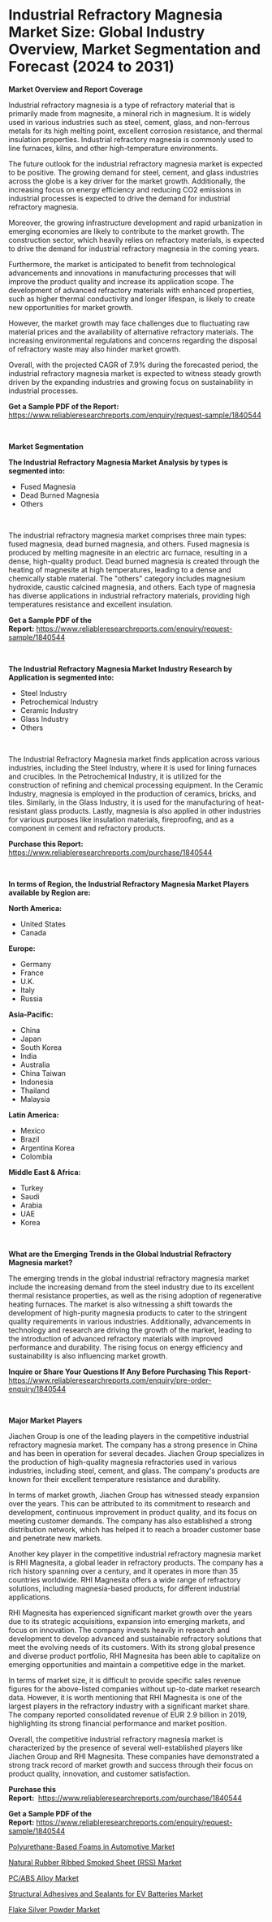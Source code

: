 <p><h1>Industrial Refractory Magnesia Market Size: Global Industry Overview, Market Segmentation and Forecast (2024 to 2031)</h1></p><p><strong>Market Overview and Report Coverage</strong></p>
<p><p>Industrial refractory magnesia is a type of refractory material that is primarily made from magnesite, a mineral rich in magnesium. It is widely used in various industries such as steel, cement, glass, and non-ferrous metals for its high melting point, excellent corrosion resistance, and thermal insulation properties. Industrial refractory magnesia is commonly used to line furnaces, kilns, and other high-temperature environments.</p><p>The future outlook for the industrial refractory magnesia market is expected to be positive. The growing demand for steel, cement, and glass industries across the globe is a key driver for the market growth. Additionally, the increasing focus on energy efficiency and reducing CO2 emissions in industrial processes is expected to drive the demand for industrial refractory magnesia.</p><p>Moreover, the growing infrastructure development and rapid urbanization in emerging economies are likely to contribute to the market growth. The construction sector, which heavily relies on refractory materials, is expected to drive the demand for industrial refractory magnesia in the coming years.</p><p>Furthermore, the market is anticipated to benefit from technological advancements and innovations in manufacturing processes that will improve the product quality and increase its application scope. The development of advanced refractory materials with enhanced properties, such as higher thermal conductivity and longer lifespan, is likely to create new opportunities for market growth.</p><p>However, the market growth may face challenges due to fluctuating raw material prices and the availability of alternative refractory materials. The increasing environmental regulations and concerns regarding the disposal of refractory waste may also hinder market growth.</p><p>Overall, with the projected CAGR of 7.9% during the forecasted period, the industrial refractory magnesia market is expected to witness steady growth driven by the expanding industries and growing focus on sustainability in industrial processes.</p></p>
<p><strong>Get a Sample PDF of the Report:</strong> <a href="https://www.reliableresearchreports.com/enquiry/request-sample/1840544">https://www.reliableresearchreports.com/enquiry/request-sample/1840544</a></p>
<p>&nbsp;</p>
<p><strong>Market Segmentation</strong></p>
<p><strong>The Industrial Refractory Magnesia Market Analysis by types is segmented into:</strong></p>
<p><ul><li>Fused Magnesia</li><li>Dead Burned Magnesia</li><li>Others</li></ul></p>
<p>&nbsp;</p>
<p><p>The industrial refractory magnesia market comprises three main types: fused magnesia, dead burned magnesia, and others. Fused magnesia is produced by melting magnesite in an electric arc furnace, resulting in a dense, high-quality product. Dead burned magnesia is created through the heating of magnesite at high temperatures, leading to a dense and chemically stable material. The "others" category includes magnesium hydroxide, caustic calcined magnesia, and others. Each type of magnesia has diverse applications in industrial refractory materials, providing high temperatures resistance and excellent insulation.</p></p>
<p><strong>Get a Sample PDF of the Report:</strong>&nbsp;<a href="https://www.reliableresearchreports.com/enquiry/request-sample/1840544">https://www.reliableresearchreports.com/enquiry/request-sample/1840544</a></p>
<p>&nbsp;</p>
<p><strong>The Industrial Refractory Magnesia Market Industry Research by Application is segmented into:</strong></p>
<p><ul><li>Steel Industry</li><li>Petrochemical Industry</li><li>Ceramic Industry</li><li>Glass Industry</li><li>Others</li></ul></p>
<p>&nbsp;</p>
<p><p>The Industrial Refractory Magnesia market finds application across various industries, including the Steel Industry, where it is used for lining furnaces and crucibles. In the Petrochemical Industry, it is utilized for the construction of refining and chemical processing equipment. In the Ceramic Industry, magnesia is employed in the production of ceramics, bricks, and tiles. Similarly, in the Glass Industry, it is used for the manufacturing of heat-resistant glass products. Lastly, magnesia is also applied in other industries for various purposes like insulation materials, fireproofing, and as a component in cement and refractory products.</p></p>
<p><strong>Purchase this Report:</strong>&nbsp; <a href="https://www.reliableresearchreports.com/purchase/1840544">https://www.reliableresearchreports.com/purchase/1840544</a></p>
<p>&nbsp;</p>
<p><strong>In terms of Region, the Industrial Refractory Magnesia Market Players available by Region are:</strong></p>
<p>
    <p> <strong> North America: </strong>
        <ul>
            <li>United States</li>
            <li>Canada</li>
        </ul>
        </p> 
    <p> <strong> Europe: </strong>
        <ul>
            <li>Germany</li>
            <li>France</li>
            <li>U.K.</li>
            <li>Italy</li>
            <li>Russia</li>
        </ul>
        </p> 
    <p> <strong> Asia-Pacific: </strong>
        <ul>
            <li>China</li>
            <li>Japan</li>
            <li>South Korea</li>
            <li>India</li>
            <li>Australia</li>
            <li>China Taiwan</li>
            <li>Indonesia</li>
            <li>Thailand</li>
            <li>Malaysia</li>
        </ul>
        </p> 
    <p> <strong> Latin America: </strong>
        <ul>
            <li>Mexico</li>
            <li>Brazil</li>
            <li>Argentina Korea</li>
            <li>Colombia</li>
        </ul>
        </p> 
    <p> <strong> Middle East & Africa: </strong>
        <ul>
            <li>Turkey</li>
            <li>Saudi</li>
            <li>Arabia</li>
            <li>UAE</li>
            <li>Korea</li>
        </ul>
    </p>
    </p>
<p>&nbsp;</p>
<p><strong>What are the Emerging Trends in the Global Industrial Refractory Magnesia market?</strong></p>
<p><p>The emerging trends in the global industrial refractory magnesia market include the increasing demand from the steel industry due to its excellent thermal resistance properties, as well as the rising adoption of regenerative heating furnaces. The market is also witnessing a shift towards the development of high-purity magnesia products to cater to the stringent quality requirements in various industries. Additionally, advancements in technology and research are driving the growth of the market, leading to the introduction of advanced refractory materials with improved performance and durability. The rising focus on energy efficiency and sustainability is also influencing market growth.</p></p>
<p><strong>Inquire or Share Your Questions If Any Before Purchasing This Report</strong>- <a href="https://www.reliableresearchreports.com/enquiry/pre-order-enquiry/1840544">https://www.reliableresearchreports.com/enquiry/pre-order-enquiry/1840544</a></p>
<p>&nbsp;</p>
<p><strong>Major Market Players</strong></p>
<p><p>Jiachen Group is one of the leading players in the competitive industrial refractory magnesia market. The company has a strong presence in China and has been in operation for several decades. Jiachen Group specializes in the production of high-quality magnesia refractories used in various industries, including steel, cement, and glass. The company's products are known for their excellent temperature resistance and durability.</p><p>In terms of market growth, Jiachen Group has witnessed steady expansion over the years. This can be attributed to its commitment to research and development, continuous improvement in product quality, and its focus on meeting customer demands. The company has also established a strong distribution network, which has helped it to reach a broader customer base and penetrate new markets.</p><p>Another key player in the competitive industrial refractory magnesia market is RHI Magnesita, a global leader in refractory products. The company has a rich history spanning over a century, and it operates in more than 35 countries worldwide. RHI Magnesita offers a wide range of refractory solutions, including magnesia-based products, for different industrial applications.</p><p>RHI Magnesita has experienced significant market growth over the years due to its strategic acquisitions, expansion into emerging markets, and focus on innovation. The company invests heavily in research and development to develop advanced and sustainable refractory solutions that meet the evolving needs of its customers. With its strong global presence and diverse product portfolio, RHI Magnesita has been able to capitalize on emerging opportunities and maintain a competitive edge in the market.</p><p>In terms of market size, it is difficult to provide specific sales revenue figures for the above-listed companies without up-to-date market research data. However, it is worth mentioning that RHI Magnesita is one of the largest players in the refractory industry with a significant market share. The company reported consolidated revenue of EUR 2.9 billion in 2019, highlighting its strong financial performance and market position.</p><p>Overall, the competitive industrial refractory magnesia market is characterized by the presence of several well-established players like Jiachen Group and RHI Magnesita. These companies have demonstrated a strong track record of market growth and success through their focus on product quality, innovation, and customer satisfaction.</p></p>
<p><strong>Purchase this Report:</strong>&nbsp;&nbsp;<a href="https://www.reliableresearchreports.com/purchase/1840544">https://www.reliableresearchreports.com/purchase/1840544</a></p>
<p></p>
<p><strong>Get a Sample PDF of the Report:</strong>&nbsp;<a href="https://www.reliableresearchreports.com/enquiry/request-sample/1840544">https://www.reliableresearchreports.com/enquiry/request-sample/1840544</a></p>
<p><p><a href="https://github.com/gaydyna/Market-Research-Report-List-1/blob/main/polyurethane-based-foams-in-automotive-market.md">Polyurethane-Based Foams in Automotive Market</a></p><p><a href="https://github.com/dringals/Market-Research-Report-List-1/blob/main/natural-rubber-ribbed-smoked-sheet-rss-market.md">Natural Rubber Ribbed Smoked Sheet (RSS) Market</a></p><p><a href="https://github.com/Paul14Anderson63/Market-Research-Report-List-1/blob/main/pcabs-alloy-market.md">PC/ABS Alloy Market</a></p><p><a href="https://github.com/tamvrosiya/Market-Research-Report-List-1/blob/main/structural-adhesives-and-sealants-for-ev-batteries-market.md">Structural Adhesives and Sealants for EV Batteries Market</a></p><p><a href="https://github.com/amonskiyk/Market-Research-Report-List-1/blob/main/flake-silver-powder-market.md">Flake Silver Powder Market</a></p></p>